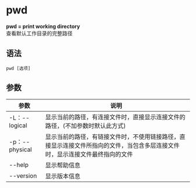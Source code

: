 # pwd

**pwd = print working directory**  
查看默认工作目录的完整路径

## 语法
```
pwd [选项]
```

## 参数
参数 | 说明
--|--
-L：--logical|显示当前的路径，有连接文件时，直接显示连接文件的路径，(不加参数时默认此方式) 
-p：--physical|显示当前的路径，有链接文件时，不使用链接路径，直接显示连接文件所指向的文件，当包含多层连接文件时，显示连接文件最终指向的文件 
--help|显示帮助信息
--version|显示版本信息
